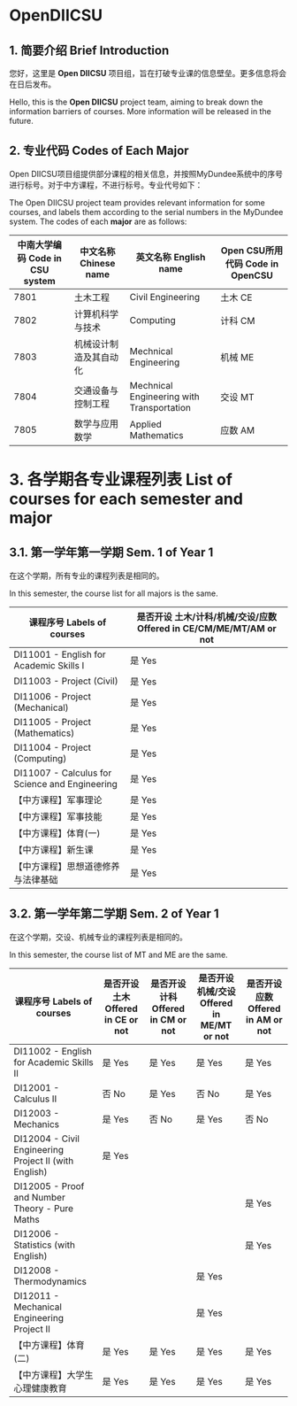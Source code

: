 # OpenDIICSU

## 1. 简要介绍 Brief Introduction

您好，这里是 **Open DIICSU** 项目组，旨在打破专业课的信息壁垒。更多信息将会在日后发布。

Hello, this is the **Open DIICSU** project team, aiming to break down the information barriers of courses. More information will be released in the future.

## 2. 专业代码 Codes of Each Major

Open DIICSU项目组提供部分课程的相关信息，并按照MyDundee系统中的序号进行标号。对于中方课程，不进行标号。专业代号如下：

The Open DIICSU project team provides relevant information for some courses, and labels them according to the serial numbers in the MyDundee system. The codes of each **major** are as follows:

| 中南大学编码 Code in CSU system | 中文名称 Chinese name | 英文名称 English name | Open CSU所用代码 Code in OpenCSU |
| --- | --- | --- | --- |
| 7801 | 土木工程 | Civil Engineering | 土木 CE |
| 7802 | 计算机科学与技术 | Computing | 计科 CM | 
| 7803 | 机械设计制造及其自动化 | Mechnical Engineering | 机械 ME |
| 7804 | 交通设备与控制工程 | Mechnical Engineering with Transportation | 交设 MT |
| 7805 | 数学与应用数学 | Applied Mathematics | 应数 AM |

# 3. 各学期各专业课程列表 List of courses for each semester and major

## 3.1. 第一学年第一学期 Sem. 1 of Year 1

在这个学期，所有专业的课程列表是相同的。

In this semester, the course list for all majors is the same.

| 课程序号 Labels of courses | 是否开设 土木/计科/机械/交设/应数 Offered in CE/CM/ME/MT/AM or not| 
| --- | --- | 
| DI11001 - English for Academic Skills I | 是 Yes |
| DI11003 - Project (Civil) | 是 Yes |
| DI11006 - Project (Mechanical) | 是 Yes |
| DI11005 - Project (Mathematics) | 是 Yes |
| DI11004 - Project (Computing) | 是 Yes |
| DI11007 - Calculus for Science and Engineering | 是 Yes |
| 【中方课程】军事理论 | 是 Yes |
| 【中方课程】军事技能 | 是 Yes |
| 【中方课程】体育(一) | 是 Yes |
| 【中方课程】新生课 | 是 Yes |
| 【中方课程】思想道德修养与法律基础 | 是 Yes |


## 3.2. 第一学年第二学期 Sem. 2 of Year 1

在这个学期，交设、机械专业的课程列表是相同的。

In this semester, the course list of MT and ME are the same.

| 课程序号 Labels of courses | 是否开设 土木 Offered in CE or not | 是否开设 计科 Offered in CM or not | 是否开设 机械/交设 Offered in ME/MT or not| 是否开设 应数 Offered in AM or not | 
| --- | --- | --- | --- | --- | 
| DI11002 - English for Academic Skills II | 是 Yes | 是 Yes | 是 Yes | 是 Yes | 
| DI12001 - Calculus II | 否 No | 是 Yes | 否 No | 是 Yes | 
| DI12003 - Mechanics | 是 Yes | 否 No | 是 Yes | 否 No |
| DI12004 - Civil Engineering Project II (with English) | 是 Yes | | | | 
| DI12005 - Proof and Number Theory - Pure Maths |   |  | | 是 Yes|
| DI12006 - Statistics (with English) |  | | | 是 Yes | 
| DI12008 - Thermodynamics |  | | 是 Yes | | 
| DI12011 - Mechanical Engineering Project II |  | | 是 Yes | | 
| 【中方课程】体育(二) | 是 Yes | 是 Yes | 是 Yes | 是 Yes | 
| 【中方课程】大学生心理健康教育 | 是 Yes | 是 Yes | 是 Yes | 是 Yes | 

